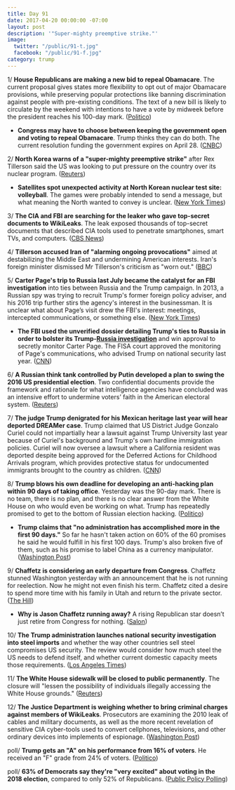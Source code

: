 ```yaml
---
title: Day 91
date: 2017-04-20 00:00:00 -07:00
layout: post
description: '"Super-mighty preemptive strike."'
image:
  twitter: "/public/91-t.jpg"
  facebook: "/public/91-f.jpg"
category: trump
---
```


1/ **House Republicans are making a new bid to repeal Obamacare**. The current proposal gives states more flexibility to opt out of major Obamacare provisions, while preserving popular protections like banning discrimination against people with pre-existing conditions. The text of a new bill is likely to circulate by the weekend with intentions to have a vote by midweek before the president reaches his 100-day mark. ([Politico](http://www.politico.com/story/2017/04/20/obamacare-repeal-republicans-new-deal-237397))

* **Congress may have to choose between keeping the government open and voting to repeal Obamacare**. Trump thinks they can do both. The current resolution funding the government expires on April 28. ([CNBC](http://www.cnbc.com/2017/04/20/trump-i-think-well-get-both-a-vote-on-health-care-and-keeping-government-open-next-week.html))

2/ **North Korea warns of a "super-mighty preemptive strike"** after Rex Tillerson said the US was looking to put pressure on the country over its nuclear program. ([Reuters](http://www.reuters.com/article/us-northkorea-usa-idUSKBN17L2QZ))

* **Satellites spot unexpected activity at North Korean nuclear test site: volleyball**. The games were probably intended to send a message, but what meaning the North wanted to convey is unclear. ([New York Times](https://www.nytimes.com/2017/04/19/world/asia/north-korea-nuclear-test-volleyball.html))

3/ **The CIA and FBI are searching for the leaker who gave top-secret documents to WikiLeaks**. The leak exposed thousands of top-secret documents that described CIA tools used to penetrate smartphones, smart TVs, and computers. ([CBS News](http://www.cbsnews.com/news/cia-fbi-on-manhunt-for-leaker-who-gave-top-secret-documents-to-wikileaks/))

4/ **Tillerson accused Iran of "alarming ongoing provocations"** aimed at destabilizing the Middle East and undermining American interests. Iran's foreign minister dismissed Mr Tillerson's criticism as "worn out." ([BBC](http://www.bbc.com/news/world-us-canada-39649683))

5/ **Carter Page's trip to Russia last July became the catalyst for an FBI investigation** into ties between Russia and the Trump campaign. In 2013, a Russian spy was trying to recruit Trump's former foreign policy adviser, and his 2016 trip further stirs the agency's interest in the businessman. It is unclear what about Page’s visit drew the FBI's interest: meetings, intercepted communications, or something else. ([New York Times](https://www.nytimes.com/2017/04/19/us/politics/carter-page-russia-trump.html))

* **The FBI used the unverified dossier detailing Trump's ties to Russia in order to bolster its Trump-<a href="{{ site.baseurl }}/trump-russia-investigation/">Russia investigation</a>** and win approval to secretly monitor Carter Page. The FISA court approved the monitoring of Page's communications, who advised Trump on national security last year. ([CNN](http://www.cnn.com/2017/04/18/politics/fbi-dossier-carter-page-donald-trump-russia-investigation/))

6/ **A Russian think tank controlled by Putin developed a plan to swing the 2016 US presidential election**. Two confidential documents provide the framework and rationale for what intelligence agencies have concluded was an intensive effort to undermine voters’ faith in the American electoral system. ([Reuters](http://www.reuters.com/article/us-usa-russia-election-exclusive-idUSKBN17L2N3))

7/ **The judge Trump denigrated for his Mexican heritage last year will hear deported DREAMer case**. Trump claimed that US District Judge Gonzalo Curiel could not impartially hear a lawsuit against Trump University last year because of Curiel's background and Trump's own hardline immigration policies. Curiel will now oversee a lawsuit where a California resident was deported despite being approved for the Deferred Actions for Childhood Arrivals program, which provides protective status for undocumented immigrants brought to the country as children. ([CNN](http://www.cnn.com/2017/04/20/politics/juan-manuel-montes-bojorquez-judge-curiel/index.html))

8/ **Trump blows his own deadline for developing an anti-hacking plan within 90 days of taking office**. Yesterday was the 90-day mark. There is no team, there is no plan, and there is no clear answer from the White House on who would even be working on what. Trump has repeatedly promised to get to the bottom of Russian election hacking. ([Politico](http://www.politico.com/story/2017/04/20/trump-cybersecurity-hackers-237385))

* **Trump claims that "no administration has accomplished more in the first 90 days."** So far he hasn't taken action on 60% of the 60 promises he said he would fulfill in his first 100 days. Trump's also broken five of them, such as his promise to label China as a currency manipulator. ([Washington Post](https://www.washingtonpost.com/news/fact-checker/wp/2017/04/20/trumps-claim-that-no-administration-has-accomplished-more-in-the-first-90-days/))

9/ **Chaffetz is considering an early departure from Congress**. Chaffetz stunned Washington yesterday with an announcement that he is not running for reelection. Now he might not even finish his term. Chaffetz cited a desire to spend more time with his family in Utah and return to the private sector. ([The Hill](http://thehill.com/homenews/house/329716-chaffetz-considering-early-departure-from-congress))

* **Why is Jason Chaffetz running away?** A rising Republican star doesn’t just retire from Congress for nothing. ([Salon](https://www.salon.com/2017/04/20/why-is-jason-chaffetz-running-away-a-rising-republican-star-just-doesnt-retire-from-congress-for-nothing/))

10/ **The Trump administration launches national security investigation into steel imports** and whether the way other countries sell steel compromises US security. The review would consider how much steel the US needs to defend itself, and whether current domestic capacity meets those requirements. ([Los Angeles Times](http://www.latimes.com/business/la-fi-steel-imports-20170420-story.html))

11/ **The White House sidewalk will be closed to public permanently**. The closure will "lessen the possibility of individuals illegally accessing the White House grounds." ([Reuters](http://www.reuters.com/article/us-usa-whitehouse-security-idUSKBN17M05B))

12/ **The Justice Department is weighing whether to bring criminal charges against members of WikiLeaks**. Prosecutors are examining the 2010 leak of cables and military documents, as well as the more recent revelation of sensitive CIA cyber-tools used to convert cellphones, televisions, and other ordinary devices into implements of espionage. ([Washington Post](https://www.washingtonpost.com/world/national-security/justice-dept-debating-charges-against-wikileaks-members-in-revelations-of-diplomatic-cia-materials/2017/04/20/32b15336-2548-11e7-a1b3-faff0034e2de_story.html))

poll/ **Trump gets an "A" on his performance from 16% of voters**. He received an "F" grade from 24% of voters. ([Politico](http://www.politico.com/story/2017/04/20/donald-trump-grades-report-card-237378))

poll/ **63% of Democrats say they're "very excited" about voting in the 2018 election**, compared to only 52% of Republicans. ([Public Policy Polling](http://www.publicpolicypolling.com/main/2017/04/democrats-have-big-enthusiasm-edge-for-2018.html))
